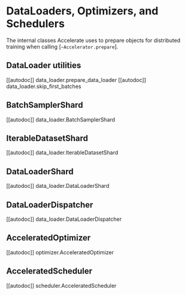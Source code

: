 <!--Copyright 2021 The HuggingFace Team. All rights reserved.

Licensed under the Apache License, Version 2.0 (the "License"); you may not use this file except in compliance with
the License. You may obtain a copy of the License at

http://www.apache.org/licenses/LICENSE-2.0

Unless required by applicable law or agreed to in writing, software distributed under the License is distributed on
an "AS IS" BASIS, WITHOUT WARRANTIES OR CONDITIONS OF ANY KIND, either express or implied. See the License for the
specific language governing permissions and limitations under the License.

⚠️ Note that this file is in Markdown but contain specific syntax for our doc-builder (similar to MDX) that may not be
rendered properly in your Markdown viewer.
-->

# DataLoaders, Optimizers, and Schedulers

The internal classes Accelerate uses to prepare objects for distributed training
when calling [`~Accelerator.prepare`].

## DataLoader utilities

[[autodoc]] data_loader.prepare_data_loader
[[autodoc]] data_loader.skip_first_batches

## BatchSamplerShard

[[autodoc]] data_loader.BatchSamplerShard

## IterableDatasetShard

[[autodoc]] data_loader.IterableDatasetShard

## DataLoaderShard

[[autodoc]] data_loader.DataLoaderShard

## DataLoaderDispatcher

[[autodoc]] data_loader.DataLoaderDispatcher

## AcceleratedOptimizer

[[autodoc]] optimizer.AcceleratedOptimizer

## AcceleratedScheduler

[[autodoc]] scheduler.AcceleratedScheduler